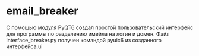 # email_breaker
С помощью модуля PyQT6 создал простой пользовательский интерфейс для программы по разделению имейла на логин и домен.
Файл interface_breaker.py получен командой pyuic6 из созданного интерфейса.ui
